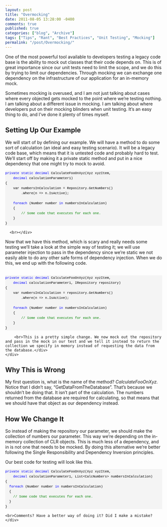 ```yaml
---
layout: post
title: "Overmocking"
date: 2011-08-05 13:28:00 -0400
comments: true
published: true
categories: ["blog", "Archive"]
tags: ["Tips", "Rant", "Best Practices", "Unit Testing", "Mocking"]
permalink: "/post/Overmocking/"
---
```

<!-- more -->



<p>One of the most powerful tool available to developers testing a legacy code base is the ability to mock out classes that their code depends on. This is of great importance since our unit tests need to limit the scope, and we do this by trying to limit our dependencies. Through mocking we can exchange one dependency on the infrastructure of our application for an in-memory mock.</p>  <p>Sometimes mocking is overused, and I am not just talking about cases where every objected gets mocked to the point where we’re testing nothing. I am talking about a different issue in mocking. I am talking about where developers put on their mocking blinders when unit testing. It’s an easy thing to do, and I’ve done it plenty of times myself.</p>  <h2>Setting Up Our Example</h2>  <p>We will start of by defining our example. We will have a method to do some sort of calculation (an ideal and easy testing scenario). It will be a legacy code base, which means that it is untested code and probably hard to test. We’ll start off by making it a private static method and put in a nice dependency that one might try to mock to avoid. </p>  <div id="codeSnippetWrapper">   <div id="codeSnippetWrapper">     <div id="codeSnippetWrapper">       <pre style="border-bottom-style: none; text-align: left; padding-bottom: 0px; line-height: 12pt; background-color: #f4f4f4; margin: 0em; border-left-style: none; padding-left: 0px; width: 100%; padding-right: 0px; font-family: 'Courier New', courier, monospace; direction: ltr; border-top-style: none; color: black; border-right-style: none; font-size: 8pt; overflow: visible; padding-top: 0px" id="codeSnippet"><span style="color: #0000ff">private</span> <span style="color: #0000ff">static</span> <span style="color: #0000ff">decimal</span> CalculateFooOnXyz(Xyz xyzItem, <br>    <span style="color: #0000ff">decimal</span> calculationParameter1)<br>{<br>    var numbersInCalculation = Repository.GetNumbers()<br>        .Where(n =&gt; n.IsActive);<br><br>    <span style="color: #0000ff">foreach</span> (Number number <span style="color: #0000ff">in</span> numbersInCalculation)<br>    {<br>        <span style="color: #008000">// Some code that executes for each one.</span><br>    }<br>}</pre>

      <br></div>
Now that we have this method, which is scary and really needs some testing we’ll take a look at the simple way of testing it; we will use parameter injection to pass in the dependency since we’re static we not easily able to do any other safe forms of dependency injection. When we do this, we end up with the following code.</div>

  <div>&nbsp;</div>
</div>

<div id="codeSnippetWrapper">
  <div id="codeSnippetWrapper">
    <div id="codeSnippetWrapper">
      <div id="codeSnippetWrapper">
        <pre style="border-bottom-style: none; text-align: left; padding-bottom: 0px; line-height: 12pt; background-color: #f4f4f4; margin: 0em; border-left-style: none; padding-left: 0px; width: 100%; padding-right: 0px; font-family: 'Courier New', courier, monospace; direction: ltr; border-top-style: none; color: black; border-right-style: none; font-size: 8pt; overflow: visible; padding-top: 0px" id="codeSnippet"><span style="color: #0000ff">private</span> <span style="color: #0000ff">static</span> <span style="color: #0000ff">decimal</span> CalculateFooOnXyz(Xyz xyzItem, <br>    <span style="color: #0000ff">decimal</span> calculationParameter1, IRepository repository)<br>{<br>    var numbersInCalculation = repository.GetNumbers()<br>        .Where(n =&gt; n.IsActive);<br><br>    <span style="color: #0000ff">foreach</span> (Number number <span style="color: #0000ff">in</span> numbersInCalculation)<br>    {<br>        <span style="color: #008000">// Some code that executes for each one.</span><br>    }<br>}</pre>

        <br>This is a pretty simple change. We now mock out the repository and pass in the mock in our test and we tell it instead to return the collection we specify in memory instead of requesting the data from the database.</div>
    </div>
  </div>
</div>

<h2>Why This is Wrong</h2>

<p>My first question is, what is the name of the method? <em>CalculateFooOnXyz.</em> Notice that I didn’t say, “GetDataFromTheDatabase”. That’s because we shouldn’t be doing that. It isn’t part of the calculation. The numbers returned from the database are required for calculating, so that means that we should have that object as our dependency instead.</p>

<h2>How We Change It</h2>

<p>So instead of making the repository our parameter, we should make the collection of numbers our parameter. This way we’re depending on the in-memory collection of CLR objects. This is much less of a dependency, and in is not one that needs to be mocked. By doing this alternative we’re better following the Single Responsibility and Dependency Inversion principles.</p>

<p>Our best code for testing will look like this.</p>

<div id="codeSnippetWrapper">
  <div id="codeSnippetWrapper">
    <pre style="border-bottom-style: none; text-align: left; padding-bottom: 0px; line-height: 12pt; background-color: #f4f4f4; margin: 0em; border-left-style: none; padding-left: 0px; width: 100%; padding-right: 0px; font-family: 'Courier New', courier, monospace; direction: ltr; border-top-style: none; color: black; border-right-style: none; font-size: 8pt; overflow: visible; padding-top: 0px" id="codeSnippet"><span style="color: #0000ff">private</span> <span style="color: #0000ff">static</span> <span style="color: #0000ff">decimal</span> CalculateFooOnXyz(Xyz xyzItem, <br>    <span style="color: #0000ff">decimal</span> calculationParameter1, List&lt;CalcNumbers&gt; numbersInCalculation)<br>{<br>  <span style="color: #0000ff">foreach</span> (Number number <span style="color: #0000ff">in</span> numbersInCalculation)<br>  {<br>    <span style="color: #008000">// Some code that executes for each one.</span><br>  }<br>}</pre>

    <br>Comments? Have a better way of doing it? Did I make a mistake?</div>
</div>
